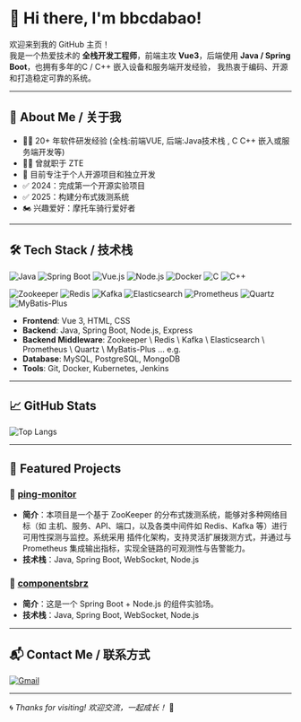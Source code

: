 # 👋 Hi there, I'm bbcdabao!

欢迎来到我的 GitHub 主页！  
我是一个热爱技术的 **全栈开发工程师**，前端主攻 **Vue3**，后端使用 **Java / Spring Boot**，也拥有多年的C / C++ 嵌入设备和服务端开发经验， 我热衷于编码、开源和打造稳定可靠的系统。

---

## 🚀 About Me / 关于我

- 👨‍💻 20+ 年软件研发经验 (全栈:前端VUE, 后端:Java技术栈 , C C++ 嵌入或服务端开发等)
- 🧑‍💻 曾就职于 ZTE  
- 🌱 目前专注于个人开源项目和独立开发  
- ✅ 2024：完成第一个开源实验项目  
- ✅ 2025：构建分布式拨测系统
- 🏍️ 兴趣爱好：摩托车骑行爱好者

---

## 🛠 Tech Stack / 技术栈

![Java](https://img.shields.io/badge/Java-ED8B00?style=flat&logo=java&logoColor=white)
![Spring Boot](https://img.shields.io/badge/Spring_Boot-6DB33F?style=flat&logo=spring-boot&logoColor=white)
![Vue.js](https://img.shields.io/badge/Vue.js-35495E?style=flat&logo=vue.js&logoColor=4FC08D)
![Node.js](https://img.shields.io/badge/Node.js-339933?style=flat&logo=node.js&logoColor=white)
![Docker](https://img.shields.io/badge/Docker-2496ED?style=flat&logo=docker&logoColor=white)
![C](https://img.shields.io/badge/C-00599C?style=flat&logo=c&logoColor=white)
![C++](https://img.shields.io/badge/C++-00599C?style=flat&logo=cplusplus&logoColor=white)


![Zookeeper](https://img.shields.io/badge/Zookeeper-000000?logo=apache-zookeeper&logoColor=white&style=for-the-badge)
![Redis](https://img.shields.io/badge/Redis-DC382D?logo=redis&logoColor=white&style=for-the-badge)
![Kafka](https://img.shields.io/badge/Apache_Kafka-231F20?logo=apache-kafka&logoColor=white&style=for-the-badge)
![Elasticsearch](https://img.shields.io/badge/Elasticsearch-005571?logo=elasticsearch&logoColor=white&style=for-the-badge)
![Prometheus](https://img.shields.io/badge/Prometheus-009639?logo=prometheus&logoColor=white&style=for-the-badge)
![Quartz](https://img.shields.io/badge/Quartz-000000?logo=quartz&logoColor=white&style=for-the-badge)
![MyBatis-Plus](https://img.shields.io/badge/MyBatis--Plus-000000?logo=mybatis&logoColor=white&style=for-the-badge)


- **Frontend**: Vue 3, HTML, CSS
- **Backend**: Java, Spring Boot, Node.js, Express
- **Backend Middleware**: Zookeeper \ Redis \ Kafka \  Elasticsearch \ Prometheus \ Quartz \ MyBatis-Plus   ...  e.g.
- **Database**: MySQL, PostgreSQL, MongoDB  
- **Tools**: Git, Docker, Kubernetes, Jenkins  

---

## 📈 GitHub Stats

![Top Langs](https://github-readme-stats.vercel.app/api/top-langs/?username=bbcdabao&layout=compact&theme=radical)

---

## 🌟 Featured Projects

### 🔧 [ping-monitor](https://github.com/bbcdabao/ping-monitor)
- **简介**：本项目是一个基于 ZooKeeper 的分布式拨测系统，能够对多种网络目标（如 主机、服务、API、端口，以及各类中间件如 Redis、Kafka 等）进行可用性探测与监控。系统采用 插件化架构，支持灵活扩展拨测方式，并通过与 Prometheus 集成输出指标，实现全链路的可观测性与告警能力。
- **技术栈**：Java, Spring Boot, WebSocket, Node.js

### 🔧 [componentsbrz](https://github.com/bbcdabao/componentsbrz)
- **简介**：这是一个 Spring Boot + Node.js 的组件实验场。
- **技术栈**：Java, Spring Boot, WebSocket, Node.js
  
---

## 📬 Contact Me / 联系方式

[![Gmail](https://img.shields.io/badge/Email-baobao.minghui@gmail.com-red?logo=gmail&style=flat-square)](mailto:baobao.minghui@gmail.com)

---

🌀 *Thanks for visiting! 欢迎交流，一起成长！* 🚀
